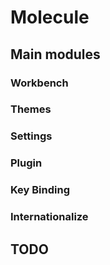 # Molecule

## Main modules

### Workbench

### Themes

### Settings

### Plugin

### Key Binding

### Internationalize

## TODO
